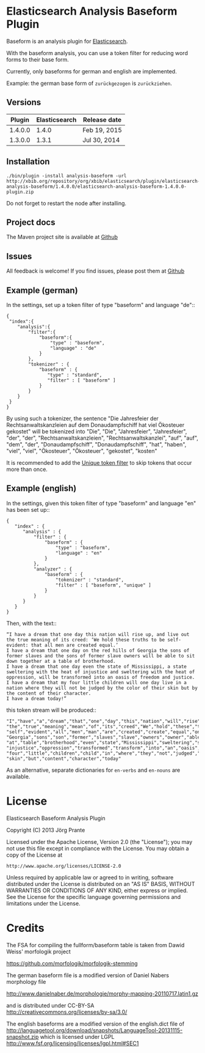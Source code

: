 # Elasticsearch Analysis Baseform Plugin

Baseform is an analysis plugin for [Elasticsearch](http://github.com/elasticsearch/elasticsearch).

With the baseform analysis, you can use a token filter for reducing word forms to their base form.

Currently, only baseforms for german and english are implemented.

Example: the german base form of `zurückgezogen` is `zurückziehen`.

## Versions

| Plugin    | Elasticsearch   | Release date |
| --------- | --------------- | -------------|
| 1.4.0.0   | 1.4.0           | Feb 19, 2015 |
| 1.3.0.0   | 1.3.1           | Jul 30, 2014 |

## Installation

    ./bin/plugin -install analysis-baseform -url http://xbib.org/repository/org/xbib/elasticsearch/plugin/elasticsearch-analysis-baseform/1.4.0.0/elasticsearch-analysis-baseform-1.4.0.0-plugin.zip

Do not forget to restart the node after installing.

## Project docs

The Maven project site is available at [Github](http://jprante.github.io/elasticsearch-analysis-baseform)

## Issues

All feedback is welcome! If you find issues, please post them at [Github](https://github.com/jprante/elasticsearch-analysis-baseform/issues)

## Example (german)

In the settings, set up a token filter of type "baseform" and language "de"::

    {
     "index":{
        "analysis":{
            "filter":{
                "baseform":{
                    "type" : "baseform",
                    "language" : "de"
                }
            },
            "tokenizer" : {
                "baseform" : {
                   "type" : "standard",
                   "filter" : [ "baseform" ]
                }
            }
        }
     }
    }

By using such a tokenizer, the sentence
"Die Jahresfeier der Rechtsanwaltskanzleien auf dem Donaudampfschiff hat viel Ökosteuer gekostet"
will be tokenized into
"Die", "Die", "Jahresfeier", "Jahresfeier", "der", "der", "Rechtsanwaltskanzleien", "Rechtsanwaltskanzlei",
"auf", "auf", "dem", "der", "Donaudampfschiff", "Donaudampfschiff", "hat", "haben", "viel", "viel",
"Ökosteuer", "Ökosteuer", "gekostet", "kosten"

It is recommended to add the [Unique token filter](http://www.elasticsearch.org/guide/reference/index-modules/analysis/unique-tokenfilter.html) to skip tokens that occur more than once.

## Example (english)

In the settings, given this token filter of type "baseform" and language "en" has been set up::


    {
       "index" : {
          "analysis" : {
              "filter" : {
                  "baseform" : {
                      "type" : "baseform",
                      "language" : "en"
                  }
              },
              "analyzer" : {
                  "baseform" : {
                      "tokenizer" : "standard",
                      "filter" : [ "baseform", "unique" ]
                  }
              }
          }
       }
    }


Then, with the text::

    “I have a dream that one day this nation will rise up, and live out the true meaning of its creed: ‘We hold these truths to be self-evident: that all men are created equal.’
    I have a dream that one day on the red hills of Georgia the sons of former slaves and the sons of former slave owners will be able to sit down together at a table of brotherhood.
    I have a dream that one day even the state of Mississippi, a state sweltering with the heat of injustice and sweltering with the heat of oppression, will be transformed into an oasis of freedom and justice.
    I have a dream that my four little children will one day live in a nation where they will not be judged by the color of their skin but by the content of their character.
    I have a dream today!”

this token stream will be produced::

    "I","have","a","dream","that","one","day","this","nation","will","rise","up","and","live","out",
    "the","true","meaning","mean","of","its","creed","We","hold","these","truths","truth","to","be",
    "self","evident","all","men","man","are","created","create","equal","on","red","hills","hill",
    "Georgia","sons","son","former","slaves","slave","owners","owner","able","sit","down","together",
    "at","table","brotherhood","even","state","Mississippi","sweltering","swelter","with","heat",
    "injustice","oppression","transformed","transform","into","an","oasis","freedom","justice","my",
    "four","little","children","child","in","where","they","not","judged","judge","by","color","their",
    "skin","but","content","character","today"

As an alternative, separate dictionaries for `en-verbs` and `en-nouns` are available.

# License

Elasticsearch Baseform Analysis Plugin

Copyright (C) 2013 Jörg Prante

Licensed under the Apache License, Version 2.0 (the "License");
you may not use this file except in compliance with the License.
You may obtain a copy of the License at

    http://www.apache.org/licenses/LICENSE-2.0

Unless required by applicable law or agreed to in writing, software
distributed under the License is distributed on an "AS IS" BASIS,
WITHOUT WARRANTIES OR CONDITIONS OF ANY KIND, either express or implied.
See the License for the specific language governing permissions and
limitations under the License.

# Credits

The FSA for compiling the fullform/baseform table is taken from Dawid Weiss' morfologik project

https://github.com/morfologik/morfologik-stemming

The german baseform file is a modified version of Daniel Nabers morphology file

http://www.danielnaber.de/morphologie/morphy-mapping-20110717.latin1.gz

and is distributed under CC-BY-SA http://creativecommons.org/licenses/by-sa/3.0/

The english baseforms are a modified version of the english.dict file
of http://languagetool.org/download/snapshots/LanguageTool-20131115-snapshot.zip
which is licensed under LGPL http://www.fsf.org/licensing/licenses/lgpl.html#SEC1
